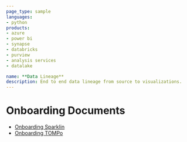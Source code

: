```yaml
---
page_type: sample
languages:
- python
products:
- azure
- power bi
- synapse
- databricks
- purview
- analysis services
- datalake

name: **Data Lineage**
description: End to end data lineage from source to visualizations.
---
```


# Onboarding Documents

- [Onboarding Sparklin](https://github.com/microsoft/DataLineage/blob/main/sparklin/Onboarding.md)
- [Onboarding TOMPo](https://github.com/microsoft/DataLineage/blob/main/tompo/Onboarding.md)
